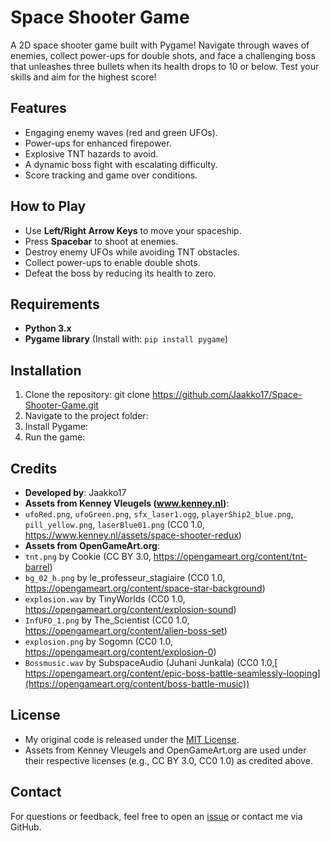 # Space Shooter Game

A 2D space shooter game built with Pygame! Navigate through waves of enemies, collect power-ups for double shots, and face a challenging boss that unleashes three bullets when its health drops to 10 or below. Test your skills and aim for the highest score!

## Features
- Engaging enemy waves (red and green UFOs).
- Power-ups for enhanced firepower.
- Explosive TNT hazards to avoid.
- A dynamic boss fight with escalating difficulty.
- Score tracking and game over conditions.

## How to Play
- Use **Left/Right Arrow Keys** to move your spaceship.
- Press **Spacebar** to shoot at enemies.
- Destroy enemy UFOs while avoiding TNT obstacles.
- Collect power-ups to enable double shots.
- Defeat the boss by reducing its health to zero.

## Requirements
- **Python 3.x**
- **Pygame library** (Install with: `pip install pygame`)

## Installation
1. Clone the repository: git clone https://github.com/Jaakko17/Space-Shooter-Game.git
2. Navigate to the project folder:
3. Install Pygame:
4. Run the game:

## Credits
- **Developed by**: Jaakko17  
- **Assets from Kenney Vleugels (www.kenney.nl)**:
- `ufoRed.png`, `ufoGreen.png`, `sfx_laser1.ogg`, `playerShip2_blue.png`, `pill_yellow.png`, `laserBlue01.png` (CC0 1.0, https://www.kenney.nl/assets/space-shooter-redux)
- **Assets from OpenGameArt.org**:
- `tnt.png` by Cookie (CC BY 3.0, https://opengameart.org/content/tnt-barrel)
- `bg_02_h.png` by le_professeur_stagiaire (CC0 1.0, https://opengameart.org/content/space-star-background)
- `explosion.wav` by TinyWorlds (CC0 1.0, https://opengameart.org/content/explosion-sound)
- `InfUFO_1.png` by The_Scientist (CC0 1.0, https://opengameart.org/content/alien-boss-set)
- `explosion.png` by Sogomn (CC0 1.0, https://opengameart.org/content/explosion-0)
- `Bossmusic.wav` by SubspaceAudio (Juhani Junkala) (CC0 1.0,[ https://opengameart.org/content/epic-boss-battle-seamlessly-looping](https://opengameart.org/content/boss-battle-music))

## License
- My original code is released under the [MIT License](LICENSE).
- Assets from Kenney Vleugels and OpenGameArt.org are used under their respective licenses (e.g., CC BY 3.0, CC0 1.0) as credited above.

## Contact
For questions or feedback, feel free to open an [issue](https://github.com/Jaakko17/Space-Shooter-Game/issues) or contact me via GitHub.
